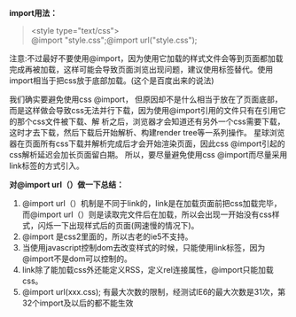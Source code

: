 **import用法：**
><style type="text/css">
&emsp;@import "style.css";@import url("style.css");
</style>

注意:不过最好不要使用@import，因为使用它加载的样式文件会等到页面都加载完成再被加载，这样可能会导致页面浏览出现问题，建议使用标签替代。使用import相当于把css放于底部加载。(这个是百度出来的说法)

我们确实要避免使用css @import， 但原因却不是什么相当于放在了页面底部，而是这样做会导致css无法并行下载，因为使用@import引用的文件只有在引用它的那个css文件被下载、解 析之后，浏览器才会知道还有另外一个css需要下载，这时才去下载，然后下载后开始解析、构建render tree等一系列操作。 星球浏览器在页面所有css下载并解析完成后才会开始渲染页面，因此css @import引起的css解析延迟会加长页面留白期。 所以，要尽量避免使用css @import而尽量采用link标签的方式引入。

**对@import url（）做一下总结：**
1. @import url（）机制是不同于link的，link是在加载页面前把css加载完毕，而@import url（）则是读取完文件后在加载，所以会出现一开始没有css样式，闪烁一下出现样式后的页面(网速慢的情况下)。
1. @import 是css2里面的，所以古老的ie5不支持。
1. 当使用javascript控制dom去改变样式的时候，只能使用link标签，因为@import不是dom可以控制的。
1. link除了能加载css外还能定义RSS，定义rel连接属性，@import只能加载css。
1. @import url(xxx.css); 有最大次数的限制，经测试IE6的最大次数是31次，第32个import及以后的都不能生效


